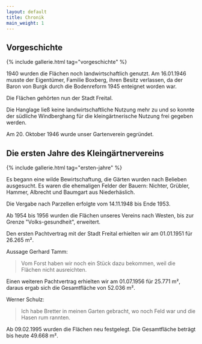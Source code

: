 ```yaml
---
layout: default
title: Chronik
main_weight: 1
---
```


## Vorgeschichte

{% include gallerie.html tag="vorgeschichte" %}

1940 wurden die Flächen noch landwirtschaftlich genutzt. Am 16.01.1946 musste der Eigentümer, Familie Boxberg, ihren Besitz verlassen, da der Baron von Burgk durch die Bodenreform 1945 enteignet worden war.

Die Flächen gehörten nun der Stadt Freital.

Die Hanglage ließ keine landwirtschaftliche Nutzung mehr zu und so konnte der südliche Windberghang für die kleingärtnerische Nutzung frei gegeben werden.

Am 20. Oktober 1946 wurde unser Gartenverein gegründet.

## Die ersten Jahre des Kleingärtnervereins

{% include gallerie.html tag="ersten-jahre" %}

Es begann eine wilde Bewirtschaftung, die Gärten wurden nach Belieben ausgesucht. Es waren die ehemaligen Felder der Bauern: Nichter, Grübler, Hammer, Albrecht und Baumgart aus Niederhäslich.

Die Vergabe nach Parzellen erfolgte vom 14.11.1948 bis Ende 1953.

Ab 1954 bis 1956 wurden die Flächen unseres Vereins nach Westen, bis zur Grenze "Volks-gesundheit", erweitert.

Den ersten Pachtvertrag mit der Stadt Freital erhielten wir am 01.01.1951 für 26.265 m².

Aussage Gerhard Tamm:

> Vom Forst haben wir noch ein Stück dazu bekommen, weil die Flächen nicht ausreichten.

Einen weiteren Pachtvertrag erhielten wir am 01.07.1956 für 25.771 m², daraus ergab sich die Gesamtfläche von 52.036 m².

Werner Schulz:

> Ich habe Bretter in meinen Garten gebracht, wo noch Feld war und die Hasen rum rannten.

Ab 09.02.1995 wurden die Flächen neu festgelegt. Die Gesamtfläche beträgt bis heute 49.668 m².
